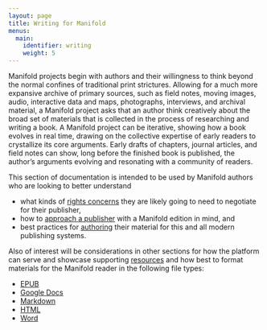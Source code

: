 ```yaml
---
layout: page
title: Writing for Manifold
menus:
  main:
    identifier: writing
    weight: 5
---
```


Manifold projects begin with authors and their willingness to think beyond the normal confines of traditional print strictures. Allowing for a much more expansive archive of primary sources, such as field notes, moving images, audio, interactive data and maps, photographs, interviews, and archival material, a Manifold project asks that an author think creatively about the broad set of materials that is collected in the process of researching and writing a book. A Manifold project can be iterative, showing how a book evolves in real time, drawing on the collective expertise of early readers to crystallize its core arguments. Early drafts of chapters, journal articles, and field notes can show, long before the finished book is published, the author’s arguments evolving and resonating with a community of readers.

This section of documentation is intended to be used by Manifold authors who are looking to better understand

- what kinds of [rights concerns](/docs/writing/rights.html) they are likely going to need to negotiate for their publisher,
- how to [approach a publisher](/docs/writing/proposals.html) with a Manifold edition in mind, and
- best practices for [authoring](/docs/writing/writing.html) their material for this and all modern publishing systems.

Also of interest will be considerations in other sections for how the platform can serve and showcase supporting [resources](/docs/projects/resources.html) and how best to format materials for the Manifold reader in the following file types:

- [EPUB](/docs/projects/preparing/epub.html)
- [Google Docs](/docs/projects/preparing/gdoc.html)
- [Markdown](/docs/projects/preparing/md.html)
- [HTML](/docs/projects/preparing/html.html)
- [Word](/docs/projects/preparing/docx.html)
